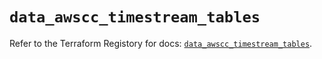 # `data_awscc_timestream_tables`

Refer to the Terraform Registory for docs: [`data_awscc_timestream_tables`](https://registry.terraform.io/providers/hashicorp/awscc/0.70.0/docs/data-sources/timestream_tables).
